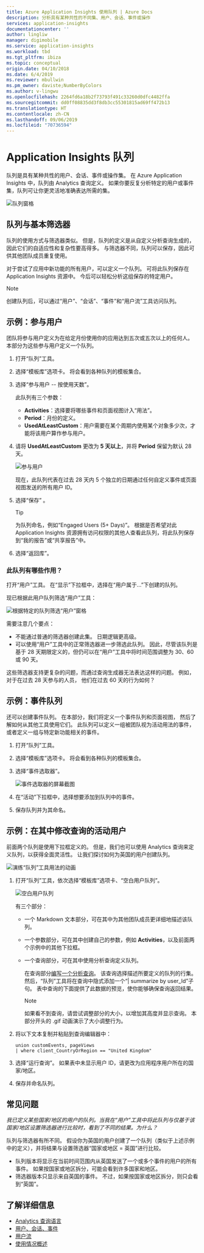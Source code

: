 ```yaml
---
title: Azure Application Insights 使用队列 | Azure Docs
description: 分析具有某种共性的不同集、用户、会话、事件或操作
services: application-insights
documentationcenter: ''
author: lingliw
manager: digimobile
ms.service: application-insights
ms.workload: tbd
ms.tgt_pltfrm: ibiza
ms.topic: conceptual
origin.date: 04/10/2018
ms.date: 6/4/2019
ms.reviewer: mbullwin
ms.pm_owner: daviste;NumberByColors
ms.author: v-lingwu
ms.openlocfilehash: 2264fd6a18b2f73793f491c33260d0dfc4482ffa
ms.sourcegitcommit: dd0ff08835dd3f8db3cc55301815ad69ff472b13
ms.translationtype: HT
ms.contentlocale: zh-CN
ms.lasthandoff: 09/06/2019
ms.locfileid: "70736594"
---
```

# <a name="application-insights-cohorts"></a>Application Insights 队列

队列是具有某种共性的用户、会话、事件或操作集。 在 Azure Application Insights 中，队列由 Analytics 查询定义。 如果你要反复分析特定的用户或事件集，队列可让你更灵活地准确表达所需的集。

![队列窗格](./media/usage-cohorts/001.png)

## <a name="cohorts-versus-basic-filters"></a>队列与基本筛选器

队列的使用方式与筛选器类似。 但是，队列的定义是从自定义分析查询生成的，因此它们的自适应性和复杂性要高得多。 与筛选器不同，队列可以保存，因此可供其他团队成员重复使用。

对于尝试了应用中新功能的所有用户，可以定义一个队列。 可将此队列保存在 Application Insights 资源中。 今后可以轻松分析这组保存的特定用户。

> [!NOTE]
> 创建队列后，可以通过“用户”、“会话”、“事件”和“用户流”工具访问队列。

## <a name="example-engaged-users"></a>示例：参与用户

团队将参与用户定义为在给定月份使用你的应用达到五次或五次以上的任何人。 本部分为这些参与用户定义一个队列。

1. 打开“队列”工具。

2. 选择“模板库”选项卡。  将会看到各种队列的模板集合。

3. 选择“参与用户 -- 按使用天数”。 

    此队列有三个参数：
    * **Activities**：选择要将哪些事件和页面视图计入“用法”。
    * **Period**：月份的定义。
    * **UsedAtLeastCustom**：用户需要在某个周期内使用某个对象多少次，才能将该用户算作参与用户。

4. 请将 **UsedAtLeastCustom** 更改为 **5 天以上**，并将 **Period** 保留为默认 28 天。

    ![参与用户](./media/usage-cohorts/003.png)

    现在，此队列代表在过去 28 天内 5 个独立的日期通过任何自定义事件或页面视图发送的所有用户 ID。

5. 选择“保存”  。

   > [!TIP]
   > 为队列命名，例如“Engaged Users (5+ Days)”。 根据是否希望对此 Application Insights 资源拥有访问权限的其他人查看此队列，将此队列保存到“我的报告”或“共享报告”中。

6. 选择“返回库”。 

### <a name="what-can-you-do-by-using-this-cohort"></a>此队列有哪些作用？

打开“用户”工具。 在“显示”下拉框中，选择在“用户属于...”下创建的队列。  

现已根据此用户队列筛选“用户”工具：

![根据特定的队列筛选“用户”窗格](./media/usage-cohorts/004.png)

需要注意几个要点：

* 不能通过普通的筛选器创建此集。 日期逻辑更高级。
* 可以使用“用户”工具中的正常筛选器进一步筛选此队列。 因此，尽管该队列是基于 28 天期限定义的，但仍可以在“用户”工具中将时间范围调整为 30、60 或 90 天。

这些筛选器支持更复杂的问题，而通过查询生成器无法表达这样的问题。 例如，对于在过去 28 天参与的人员，  他们在过去 60 天的行为如何？

## <a name="example-events-cohort"></a>示例：事件队列

还可以创建事件队列。 在本部分，我们将定义一个事件队列和页面视图， 然后了解如何从其他工具使用它们。 此队列可以定义一组被团队视为活动用法的事件，或者定义一组与特定新功能相关的事件。 

1. 打开“队列”工具。

2. 选择“模板库”选项卡。  将会看到各种队列的模板集合。

3. 选择“事件选取器”。 

    ![事件选取器的屏幕截图](./media/usage-cohorts/006.png)

4. 在“活动”下拉框中，选择想要添加到队列中的事件。 

5. 保存队列并为其命名。

## <a name="example-active-users-where-you-modify-a-query"></a>示例：在其中修改查询的活动用户

前面两个队列是使用下拉框定义的。 但是，我们也可以使用 Analytics 查询来定义队列，以获得全面灵活性。 让我们探讨如何为英国的用户创建队列。

![演练“队列”工具用法的动画](./media/usage-cohorts/cohorts0001.gif)

1. 打开“队列”工具，依次选择“模板库”选项卡、“空白用户队列”。  

    ![空白用户队列](./media/usage-cohorts/001.png)

    有三个部分：
   * 一个 Markdown 文本部分，可在其中为其他团队成员更详细地描述该队列。

   * 一个参数部分，可在其中创建自己的参数，例如 **Activities**，以及前面两个示例中的其他下拉框。

   * 一个查询部分，可在其中使用分析查询定义队列。

     在查询部分[编写一个分析查询](https://docs.microsoft.com/azure/kusto/query)。 该查询选择描述所要定义的队列的行集。 然后，“队列”工具将在查询中隐式添加一个“| summarize by user_Id”子句。 表中查询的下面提供了此数据的预览，使你能够确保查询返回结果。

     > [!NOTE]
     > 如果看不到查询，请尝试调整部分的大小，以增加其高度并显示查询。 本部分开头的 .gif 动画演示了大小调整行为。

2. 将以下文本复制并粘贴到查询编辑器中：

    ```KQL
    union customEvents, pageViews
    | where client_CountryOrRegion == "United Kingdom"
    ```

3. 选择“运行查询”。  如果表中未显示用户 ID，请更改为应用程序用户所在的国家/地区。

4. 保存并命名队列。

## <a name="frequently-asked-questions"></a>常见问题

_我已定义某些国家/地区的用户的队列。当我在“用户”工具中将此队列与仅基于该国家/地区设置筛选器进行比较时，看到了不同的结果。为什么？_

队列与筛选器有所不同。 假设你为英国的用户创建了一个队列（类似于上述示例中的定义），并将结果与设置筛选器“国家或地区 = 英国”进行比较。

* 队列版本将显示在当前时间范围内从英国发送了一个或多个事件的用户的所有事件。 如果按国家或地区拆分，可能会看到许多国家和地区。
* 筛选器版本只显示来自英国的事件。 不过，如果按国家或地区拆分，则只会看到“英国”。

## <a name="learn-more"></a>了解详细信息

* [Analytics 查询语言](https://go.microsoft.com/fwlink/?linkid=856587)
* [用户、会话、事件](usage-segmentation.md)
* [用户流](usage-flows.md)
* [使用情况概述](usage-overview.md)



